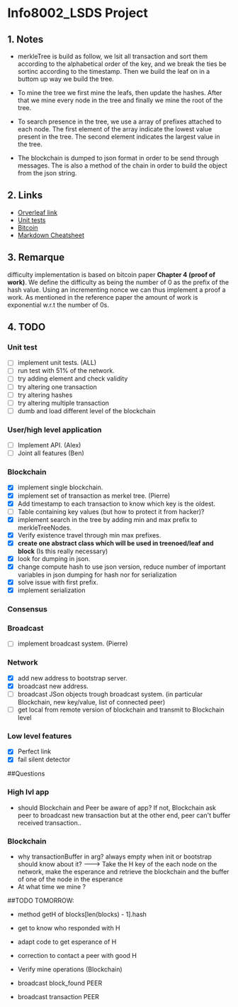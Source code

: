 # Info8002_LSDS Project

## 1. Notes

- merkleTree is build as follow, we lsit all transaction and sort them according to
the alphabetical order of the key, and we break the ties be sortinc according to the
timestamp. Then we build the leaf on in a buttom up way we build the tree.

- To mine the tree we first mine the leafs, then update the hashes.
After that we mine every node in the tree and finally we mine the root of the tree.

- To search presence in the tree, we use a array of prefixes attached to each node.
The first element of the array indicate the lowest value present in the tree.
The second element indicates the largest value in the tree.

- The blockchain is dumped to json format in order to be send through messages.
The is also a method of the chain in order to build the object from the json string.

## 2. Links

- [Orverleaf link](https://www.overleaf.com/5154783312jffsnfwyqfqp)
- [Unit tests](https://docs.python.org/3.5/library/unittest.html)
- [Bitcoin](https://bitcoin.org/bitcoin.pdf)
- [Markdown Cheatsheet](https://github.com/adam-p/markdown-here/wiki/Markdown-Cheatsheet)

## 3. Remarque

difficulty implementation is based on bitcoin paper __Chapter 4 (proof of work)__.
We define the difficulty as being the number of 0 as the prefix of the hash value.
Using an incrementing nonce we can thus implement a proof a work. As mentioned in
the reference paper the amount of work is exponential w.r.t the number of 0s.

## 4. TODO
### Unit test

- [ ] implement unit tests. (ALL)
- [ ] run test with 51% of the network.
- [ ] try adding element and check validity
- [ ] try altering one transaction
- [ ] try altering hashes
- [ ] try altering multiple transaction
- [ ] dumb and load different level of the blockchain

### User/high level application

- [ ] Implement API. (Alex)
- [ ] Joint all features (Ben)

### Blockchain

- [x] implement single blockchain.
- [x] implement set of transaction as merkel tree. (Pierre)
- [x] Add timestamp to each transaction to know which key is the oldest.
- [ ] Table containing key values (but how to protect it from hacker)?
- [x] implement search in the tree by adding min and max prefix to merkleTreeNodes.
- [x] Verify existence travel through min max prefixes.
- [x] __create one abstract class which will be used in treenoed/leaf and block__ (Is this really necessary)
- [x] look for dumping in json.
- [x] change compute hash to use json version, reduce number of important variables in json dumping for hash nor for serialization
- [x] solve issue with first prefix.
- [x] implement serialization

### Consensus

### Broadcast

- [ ] implement broadcast system. (Pierre)

### Network

- [x] add new address to bootstrap server.
- [x] broadcast new address.
- [ ] broadcast JSon objects trough broadcast system. (in particular Blockchain, new key/value, list of connected peer)
- [ ] get local from remote version of blockchain and transmit to Blockchain level

### Low level features

- [x] Perfect link
- [x] fail silent detector

##Questions
### High lvl app
- should Blockchain and Peer be aware of app? If not, Blockchain ask peer to broadcast new transaction but at the other end, peer can't buffer received transaction..

### Blockchain
- why transactionBuffer in arg? always empty when init or bootstrap should know about it?
---> Take the H key of the each node on the network, make the esperance and retrieve the blockchain and the buffer of one of the node in the esperance
- At what time we mine ?

##TODO TOMORROW:
- method getH of blocks[len(blocks) - 1].hash
- get to know who responded with H
- adapt code to get esperance of H
- correction to contact a peer with good H

- Verify mine operations (Blockchain)

- broadcast block_found PEER
- broadcast transaction PEER
